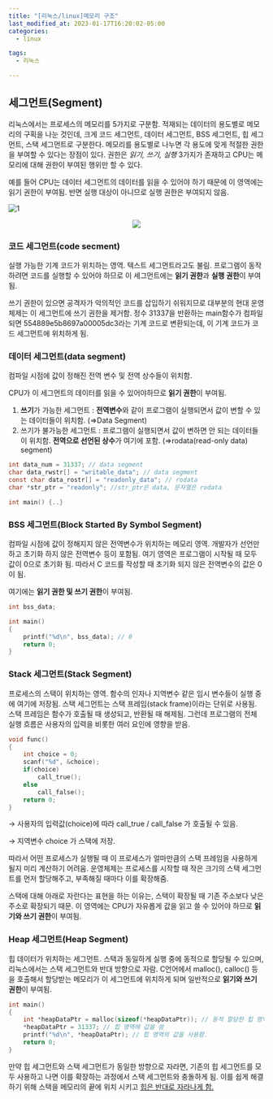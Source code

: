 ```yaml
---
title: "[리눅스/linux]메모리 구조"
last_modified_at: 2023-01-17T16:20:02-05:00
categories:
  - linux

tags:
  - 리눅스

---
```


## 세그먼트(Segment)

리눅스에서는 프로세스의 메모리를 5가지로 구분함. 적재되는 데이터의 용도별로 메모리의 구획을 나눈 것인데, 크게 코드 세그먼트, 데이터 세그먼트, BSS 세그먼트, 힙 세그먼트, 스택 세그먼트로 구분한다. 메모리를 용도별로 나누면 각 용도에 맞게 적절한 권한을 부여할 수 있다는 장점이 있다. 권한은 *읽기, 쓰기, 실행*  3가지가 존재하고 CPU는 메모리에 대해 권한이 부여된 행위만 할 수 있다. 

예를 들어 CPU는 데이터 세그먼트의 데이터를 읽을 수 있어야 하기 때문에 이 영역에는 읽기 권한이 부여됨. 반면 실행 대상이 아니므로 실행 권한은 부여되지 않음. 

![1](https://user-images.githubusercontent.com/63995044/214072468-26c7d37c-d7e8-46b5-8b1a-20426d547c58.png)<p align="center"><img src='https://user-images.githubusercontent.com/63995044/214072468-26c7d37c-d7e8-46b5-8b1a-20426d547c58.png'></p>

### 코드 세그먼트(code secment)

실행 가능한 기계 코드가 위치하는 영역. 텍스트 세그먼트라고도 불림. 프로그램이 동작하려면 코드를 실행할 수 있어야 하므로 이 세그먼트에는 **읽기 권한**과 **실행 권한**이 부여됨. 

쓰기 권한이 있으면 공격자가 악의적인 코드를 삽입하기 쉬워지므로 대부분의 현대 운영체제는 이 세그먼트에 쓰기 권한을 제거함. 정수 31337을 반환하는 main함수가 컴파일 되면 554889e5b8697a00005dc3라는 기계 코드로 변환되는데, 이 기계 코드가 코드 세그먼트에 위치하게 됨.

### 데이터 세그먼트(data segment)

컴파일 시점에 값이 정해진 전역 변수 및 전역 상수들이 위치함. 

CPU가 이 세그먼트의 데이터를 읽을 수 있어야하므로 **읽기 권한**이 부여됨.

1. **쓰기**가 가능한 세그먼트 : **전역변수**와 같이 프로그램이 실행되면서 값이 변할 수 있는 데이터들이 위치함. (⇒Data Segment)
2. 쓰기가 불가능한 세그먼트 : 프로그램이 실행되면서 값이 변하면 안 되는 데이터들이 위치함. **전역으로 선언된 상수**가 여기에 포함. (⇒rodata(read-only data) segment)

```c
int data_num = 31337; // data segment
char data_rwstr[] = "writable_data"; // data segment
const char data_rostr[] = "readonly_data"; // rodata
char *str_ptr = "readonly"; //str_ptr은 data, 문자열은 rodata

int main() {..}
```

### BSS 세그먼트(Block Started By Symbol Segment)

컴파일 시점에 값이 정해지지 않은 전역변수가 위치하는 메모리 영역. 개발자가 선언만 하고 초기화 하지 않은 전역변수 등이 포함됨. 여기 영역은 프로그램이 시작될 때 모두 값이 0으로 초기화 됨. 따라서 C 코드를 작성할 때 초기화 되지 않은 전역변수의 값은 0이 됨. 

여기에는 **읽기 권한 및 쓰기 권한**이 부여됨. 

```c
int bss_data;

int main()
{
	printf("%d\n", bss_data); // 0
	return 0;
}
```

### Stack 세그먼트(Stack Segment)

프로세스의 스택이 위치하는 영역. 함수의 인자나 지역변수 같은 임시 변수들이 실행 중에 여기에 저장됨. 스택 세그먼트는 스택 프레임(stack frame)이라는 단위로 사용됨. 스택 프레임은 함수가 호출될 때 생성되고, 반환될 때 해제됨. 그런데 프로그램의 전체 실행 흐름은 사용자의 입력을 비롯한 여러 요인에 영향을 받음. 

```c
void func()
{
	int choice = 0;
	scanf("%d", &choice);
	if(choice)
		call_true();
	else
		call_false();
	return 0;
}
```

→ 사용자의 입력값(choice)에 따라 call_true / call_false 가 호출될 수 있음. 

→ 지역변수 choice 가 스택에 저장.

따라서 어떤 프로세스가 실행될 때 이 프로세스가 얼마만큼의 스택 프레임을 사용하게 될지 미리 계산하기 어려움. 운영체제는 프로세스를 시작할 때 작은 크기의 스택 세그먼트를 먼저 할당해주고, 부족해질 때마다 이를 확장해줌. 

스택에 대해 아래로 자란다는 표현을 하는 이유는, 스택이 확장될 때 기존 주소보다 낮은 주소로 확장되기 때문. 이 영역에는 CPU가 자유롭게 값을 읽고 쓸 수 있어야 하므로 **읽기와 쓰기 권한**이 부여됨.

### Heap 세그먼트(Heap Segment)

힙 데이터가 위치하는 세그먼트. 스택과 동일하게 실행 중에 동적으로 할당될 수 있으며, 리눅스에서는 스택 세그먼트와 반대 방향으로 자람. C언어에서 malloc(), calloc() 등을 호출해서 할당받는 메모리가 이 세그먼트에 위치하게 되며 일반적으로 **읽기와 쓰기 권한**이 부여됨. 

```c
int main()
{
	int *heapDataPtr = malloc(sizeof(*heapDataPtr)); // 동적 할당한 힙 영역
	*heapDataPtr = 31337; // 힙 영역에 값을 씀
	printf("%d\n", *heapDataPtr); // 힙 영역의 값을 사용함.
	return 0;
}
```

만약 힙 세그먼트와 스택 세그먼트가 동일한 방향으로 자라면, 기존의 힙 세그먼트를 모두 사용하고 나면 이를 확장하는 과정에서 스택 세그먼트와 충돌하게 됨. 이를 쉽게 해결하기 위해 스택을 메모리의 끝에 위치 시키고 [힙은 반대로 자라나게 함.](https://bigpel66.oopy.io/library/c/chewing-c/5)